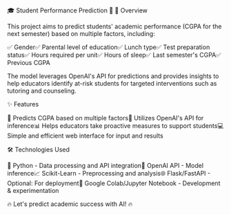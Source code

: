 🎓 Student Performance Prediction 🚀
📌 Overview

This project aims to predict students' academic performance (CGPA for the next semester) based on multiple factors, including:

✅ Gender✅ Parental level of education✅ Lunch type✅ Test preparation status✅ Hours required per unit✅ Hours of sleep✅ Last semester's CGPA✅ Previous CGPA

The model leverages OpenAI's API for predictions and provides insights to help educators identify at-risk students for targeted interventions such as tutoring and counseling.

✨ Features

🚀 Predicts CGPA based on multiple factors🤖 Utilizes OpenAI's API for inference📊 Helps educators take proactive measures to support students💻 Simple and efficient web interface for input and results

🛠️ Technologies Used

📝 Python - Data processing and API integration🧠 OpenAI API - Model inference📈 Scikit-Learn - Preprocessing and analysis🌐 Flask/FastAPI - Optional: For deployment🔬 Google Colab/Jupyter Notebook - Development & experimentation

🔥 Let's predict academic success with AI! 🔥


